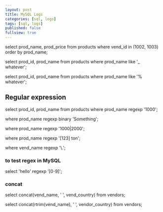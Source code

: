 ```yaml
---
layout: post
title: MySQL Logs
categories: [sql, logs]
tags: [sql, logs]
published: false
fullview: true
---
```


select prod_name, prod_price
from products
where vend_id in (1002, 1003)
order by prod_name;


select prod_id, prod_name
from products
where prod_name like '_ whatever';

select prod_id, prod_name
from products
where prod_name like '% whatever';

## Regular expression

select prod_id, prod_name
from products
where prod_name regexp '1000';

where prod_name regexp binary 'Something';

where prod_name regexp '1000|2000';

where prod_name regexp '[123] ton';

where vend_name regexp '\\.';

### to test regex in MySQL
select 'hello' regexp '[0-9]';

### concat

select concat(vend_name, ' ', vend_country)
from vendors;

select concat(rtrim(vend_name), ' ', vendor_country)
from vendors;
